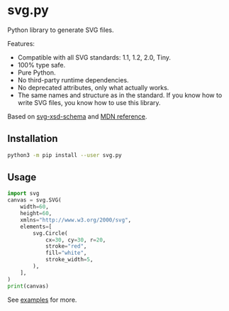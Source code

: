 # svg.py

Python library to generate SVG files.

Features:

+ Compatible with all SVG standards: 1.1, 1.2, 2.0, Tiny.
+ 100% type safe.
+ Pure Python.
+ No third-party runtime dependencies.
+ No deprecated attributes, only what actually works.
+ The same names and structure as in the standard. If you know how to write SVG files, you know how to use this library.

Based on [svg-xsd-schema](https://github.com/dumistoklus/svg-xsd-schema/blob/master/svg.xsd) and [MDN reference](https://developer.mozilla.org/en-US/docs/Web/SVG).

## Installation

```bash
python3 -m pip install --user svg.py
```

## Usage

```python
import svg
canvas = svg.SVG(
    width=60,
    height=60,
    xmlns="http://www.w3.org/2000/svg",
    elements=[
        svg.Circle(
            cx=30, cy=30, r=20,
            stroke="red",
            fill="white",
            stroke_width=5,
        ),
    ],
)
print(canvas)
```

See [examples](./examples/) for more.
